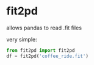 # fit2pd
allows pandas to read .fit files

very simple:

```python
from fit2pd import fit2pd
df = fit2pd('coffee_ride.fit')
```
